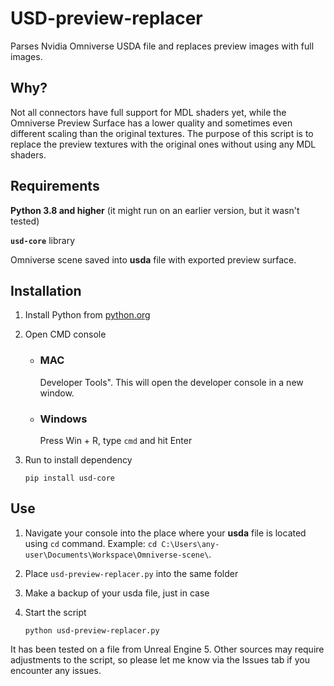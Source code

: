 # USD-preview-replacer
Parses Nvidia Omniverse USDA file and replaces preview images with full images.

## Why?
Not all connectors have full support for MDL shaders yet, while the Omniverse Preview Surface has a lower quality and sometimes even different scaling than the original textures. The purpose of this script is to replace the preview textures with the original ones without using any MDL shaders.

## Requirements
__Python 3.8 and higher__ (it might run on an earlier version, but it wasn't tested)

__`usd-core`__ library

Omniverse scene saved into __usda__ file with exported preview surface.

## Installation
1. Install Python from [python.org](https://www.python.org/)
2. Open CMD console
    - ### MAC
        Developer Tools". This will open the developer console in a new window.

    - ### Windows
        Press Win + R, type `cmd` and hit Enter

3. Run to install dependency
    ```
    pip install usd-core
    ```

## Use
1. Navigate your console into the place where your __usda__ file is located using `cd` command. Example: `cd C:\Users\any-user\Documents\Workspace\Omniverse-scene\`.
2. Place `usd-preview-replacer.py` into the same folder

3. Make a backup of your usda file, just in case

4. Start the script
    ```
    python usd-preview-replacer.py
    ```


It has been tested on a file from Unreal Engine 5. Other sources may require adjustments to the script, so please let me know via the Issues tab if you encounter any issues.